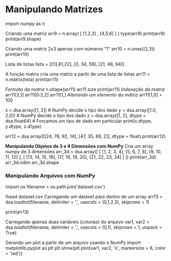 # Manipulando Matrizes

import numpy as n

Criando uma matriz
arr9 = n.array( [ [1,2,3] , [4,5,6] ] ) 
type(arr9)
print(arr9)
print(arr9.shape)

Criando uma matriz 2x3 apenas com números "1"
arr10 = n.ones((2,3))
print(arr10)

Lista de listas
lista = [[13,81,22], [0, 34, 59], [21, 48, 94]]

A função matrix cria uma matriz a partir de uma lista de listas
arr11 = n.matrix(lista)
print(arr11)

*Formato da matriz*
n.shape(arr11)
arr11.size
print(arr11)
*Indexação da matriz*
arr11[2,1]
arr11[0:2,2]
arr11[1,]
*Alterando um elemento da matriz*
arr11[1,0] = 100

x = dsa.array([1, 2])  # NumPy decide o tipo dos dado
y = dsa.array([1.0, 2.0])  # NumPy decide o tipo dos dado
z = dsa.array([1, 2], dtype = dsa.float64)  # Forçamos um tipo de dado em particular
print(x.dtype, y.dtype, z.dtype)

arr12 = dsa.array([[24, 76, 92, 14], [47, 35, 89, 2]], dtype = float)
print(arr12)

**Manipulando Objetos de 3 e 4 Dimensões com NumPy**
Cria um array numpy de 3 dimensões
arr_3d = dsa.array([
    [
        [1, 2, 3, 4],
        [5, 6, 7, 8],
        [9, 10, 11, 12]
    ],
    [
        [13, 14, 15, 16],
        [17, 18, 19, 20],
        [21, 22, 23, 24]
    ]
])
print(arr_3d)
arr_3d.ndim
arr_3d.shape

### Manipulando Arquivos com NumPy

import os
filename = os.path.join('dataset.csv')

!head dataset.csv
Carregando um dataset para dentro de um array
arr13 = dsa.loadtxt(filename, delimiter = ',', usecols = (0,1,2,3), skiprows = 1)

print(arr13)

Carregando apenas duas variáveis (colunas) do arquivo
var1, var2 = dsa.loadtxt(filename, delimiter = ',', usecols = (0,1), skiprows = 1, unpack = True)

Gerando um plot a partir de um arquivo usando o NumPy
import matplotlib.pyplot as plt
plt.show(plt.plot(var1, var2, 'o', markersize = 6, color = 'red'))